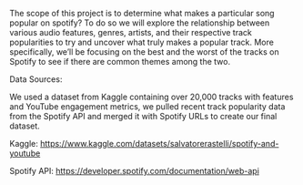 The scope of this project is to determine what makes a particular song popular on spotify? To do so we will explore the relationship between various audio features, genres, artists, and their respective track popularities to try and uncover what truly makes a popular track. More specifically, we’ll be focusing on the best and the worst of the tracks on Spotify to see if there are common themes among the two.

Data Sources:

We used a dataset from Kaggle containing over 20,000 tracks with features and YouTube engagement metrics, we pulled recent track popularity data from the Spotify API and merged it with Spotify URLs to create our final dataset.  

Kaggle: https://www.kaggle.com/datasets/salvatorerastelli/spotify-and-youtube

Spotify API: https://developer.spotify.com/documentation/web-api
